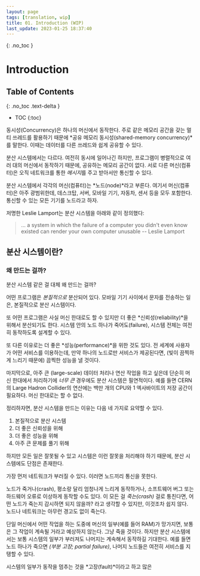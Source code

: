 ```yaml
---
layout: page
tags: [translation, wip]
title: 01. Introduction (WIP)
last_update: 2023-01-25 18:37:40
---
```


{: .no_toc }
# Introduction

## Table of Contents
{: .no_toc .text-delta }

 - TOC
{:toc}

 동시성(Concurrency)은 하나의 머신에서 동작한다. 주로 같은 메모리
 공간을 갖는 멀티 쓰레드를 활용하기 때문에 *공유 메모리
 동시성(shared-memory concurrency)*를 말한다. 이때는 데이터를 다른
 쓰레드와 쉽게 공유할 수 있다.

 분산 시스템에서는 다르다. 여전히 동시에 일어나긴 하지만, 프로그램이
 병렬적으로 여러 대의 머신에서 동작하기 때문에, 공유하는 메모리 공간이
 없다. 서로 다른 머신(컴퓨터)은 오직 네트워크를 통한 *메시지*를 주고
 받아서만 통신할 수 있다.

 분산 시스템에서 각각의 머신(컴퓨터)는 *노드(node)*라고 부른다. 여기서
 머신(컴퓨터)은 아주 광범위한데, 데스크탑, 서버, 모바일 기기, 자동차,
 센서 등을 모두 포함한다. 통신할 수 있는 모든 기기를 노드라고 하자.

 저명한 Leslie Lamport는 분산 시스템을 아래와 같이 정의했다:

> ... a system in which the failure of a computer you didn't even know
> existed can render your own computer unusable -- Leslie Lamport

## 분산 시스템이란?

### 왜 만드는 걸까?

 분산 시스템 같은 걸 대체 왜 만드는 걸까?

 어떤 프로그램은 *본질적으로* 분산되어 있다. 모바일 기기 사이에서
 문자를 전송하는 일은, 본질적으로 분산 시스템이다.

 또 어떤 프로그램은 사실 머신 한대로도 할 수 있지만 더 좋은
 *신뢰성(reliability)*을 위해서 분산되기도 한다. 시스템 안의 노드
 하나가 죽어도(failure), 시스템 전체는 여전히 동작하도록 설계할 수
 있다.

 또 다른 이유로는 더 좋은 *성능(performance)*을 위한 것도 있다. 전
 세계에 사용자가 어떤 서비스를 이용하는데, 만약 하나의 노드로만
 서비스가 제공된다면, (빛이 끔찍하게 느리기 때문에) 끔찍한 성능을 낼
 것이다.

 마지막으로, 아주 큰 (large-scale) 데이터 처리나 연산 작업을 하고
 싶은데 단순히 머신 한대에서 처리하기에 *너무 큰* 경우에도 분산
 시스템은 필연적이다. 예를 들면 CERN 의 Large Hadron Collider의
 연산에는 백만 개의 CPU와 1 엑사바이트의 저장 공간이 필요하다. 머신
 한대로는 할 수 없다.

 정리하자면, 분산 시스템을 만드는 이유는 다음 네 가지로 요약할 수
 있다.

  1. 본질적으로 분산 시스템
  2. 더 좋은 신뢰성을 위해
  3. 더 좋은 성능을 위해
  4. 아주 큰 문제를 풀기 위해

 하지만 모든 일은 잘못될 수 있고 시스템은 이런 잘못을 처리해야 하기
 때문에, 분산 시스템에도 단점은 존재한다.

 가장 먼저 네트워크가 부러질 수 있다. 이러면 노드끼리 통신을 못한다.

 노드가 죽거나(crash), 평소랑 달리 엄청나게 느리게 동작하거나,
 소프트웨어 버그 또는 하드웨어 오류로 이상하게 동작할 수도 있다. 이
 모든 걸 *죽는(crash)* 걸로 퉁친다면, 어떤 노드가 죽는지 감시하면 되지
 않을까? 라고 생각할 수 있지만, 이것조차 쉽지 않다. 노드나 네트워크는
 아무런 경고도 없이 죽는다.

 단일 머신에서 어떤 작업을 하는 도중에 머신의 일부(예를 들어 RAM)가
 망가지면, 보통은 그 작업이 계속될 거라고 예상하지 않는다. 그냥 죽을
 것이다. 하지만 분산 시스템에서는 보통 시스템의 일부가 부러져도
 나머지는 계속해서 동작하길 기대한다. 예를 들면 노드 하나가 죽으면
 *(부분 고장; partial failure)*, 나머지 노드들은 여전히 서비스를
 지탱할 수 있다.

 시스템의 일부가 동작을 멈추는 것을 *고장(fault)*이라고 하고 많은
